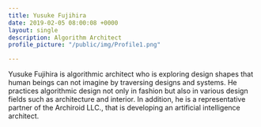 ```yaml
---
title: Yusuke Fujihira
date: 2019-02-05 08:00:08 +0000
layout: single
description: Algorithm Architect
profile_picture: "/public/img/Profile1.png"

---
```

Yusuke Fujihira is algorithmic architect who is exploring design shapes that human beings can not imagine by traversing designs and systems. He practices algorithmic design not only in fashion but also in various design fields such as architecture and interior. In addition, he is a representative partner of the Archiroid LLC., that is developing an artificial intelligence architect.